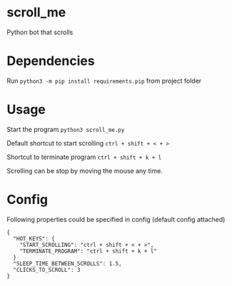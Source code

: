 # scroll_me
Python bot that scrolls

# Dependencies
Run `python3 -m pip install requirements.pip` from project folder

# Usage
Start the program
`python3 scroll_me.py`

Default shortcut to start scrolling `ctrl + shift + < + >`

Shortcut to terminate program `ctrl + shift + k + l`

Scrolling can be stop by moving the mouse any time.

# Config
Following properties could be specified in config (default config attached)

```
{
  "HOT_KEYS": {
    "START_SCROLLING": "ctrl + shift + < + >",
    "TERMINATE_PROGRAM": "ctrl + shift + k + l"
  }
  "SLEEP_TIME_BETWEEN_SCROLLS": 1.5,
  "CLICKS_TO_SCROLL": 3
}